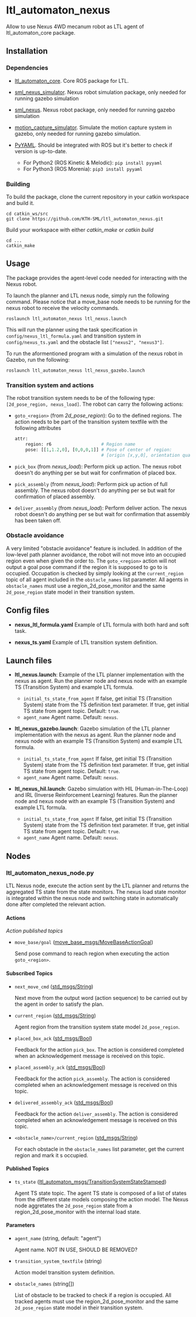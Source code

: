 # ltl_automaton_nexus
Allow to use Nexus 4WD mecanum robot as LTL agent of ltl_automaton_core package.

## Installation

### Dependencies
- [ltl_automaton_core](https://github.com/KTH-SML/ltl_automaton_core). Core ROS package for LTL.

- [sml_nexus_simulator](https://github.com/KTH-SML/sml_nexus_simulator). Nexus robot simulation package, only needed for running gazebo simulation

- [sml_nexus](https://github.com/KTH-SML/sml_nexus). Nexus robot package, only needed for running gazebo simulation

- [motion_capture_simulator](https://github.com/KTH-SML/motion_capture_simulator.git). Simulate the motion capture system in gazebo, only needed for running gazebo simulation.

- [PyYAML](https://pyyaml.org/). Should be integrated with ROS but it's better to check if version is up-to-date.
	- For Python2 (ROS Kinetic & Melodic):
	`pip install pyyaml`
	- For Python3 (ROS Morenia):
	`pip3 install pyyaml`
  
### Building
To build the package, clone the current repository in your catkin workspace and build it.
```
cd catkin_ws/src
git clone https://github.com/KTH-SML/ltl_automaton_nexus.git
```
Build your workspace with either *catkin_make* or *catkin build*
```
cd ...
catkin_make
```

## Usage
The package provides the agent-level code needed for interacting with the Nexus robot.

To launch the planner and LTL nexus node, simply run the following command. Please notice that a move_base node needs to be running for the nexus robot to receive the velocity commands.

```
roslaunch ltl_automaton_nexus ltl_nexus.launch
```
This will run the planner using the task specification in `config/nexus_ltl_formula.yaml` and transition system in `config/nexus_ts.yaml` and the obstacle list `["nexus2", "nexus3"]`.

To run the aformentioned program with a simulation of the nexus robot in Gazebo, run the following:
```
roslaunch ltl_automaton_nexus ltl_nexus_gazebo.launch
```

### Transition system and actions
The robot transition system needs to be of the following type: `[2d_pose_region, nexus_load]`. The robot can carry the following actions:
- `goto_<region>` (from *2d_pose_region*): Go to the defined regions. The action needs to be part of the transition system textfile with the following attributes
  
  ```Python
  attr:
      region: r6                   # Region name
      pose: [[1,1.2,0], [0,0,0,1]] # Pose of center of region:
                                   # [origin [x,y,0], orientation quaternion [x,y,z,w]]
  ```
  
- `pick_box`  (from *nexus_load*): Perform pick up action. The nexus robot doesn't do anything per se but wait for confirmation of placed box.

- `pick_assembly`  (from *nexus_load*): Perform pick up action of full assembly. The nexus robot doesn't do anything per se but wait for confirmation of placed assembly.

- `deliver_assembly`  (from *nexus_load*): Perform deliver action. The nexus robot doesn't do anything per se but wait for confirmation that assembly has been taken off.

### Obstacle avoidance
A very limited "obstacle avoidance" feature is included. In addition of the low-level path planner avoidance, the robot will not move into an occupied region even when given the order to. The `goto_<region>` action will not output a goal pose command if the region it is supposed to go to is occupied. Occupation is checked by simply looking at the `current_region` topic of all agent included in the `obstacle_names` list parameter. All agents in `obstacle_names` must use a region_2d_pose_monitor and the same `2d_pose_region` state model in their transition system.

## Config files
- **nexus_ltl_formula.yaml** Example of LTL formula with both hard and soft task.

- **nexus_ts.yaml** Example of LTL transition system definition.

## Launch files

- **ltl_nexus.launch**: Example of the LTL planner implementation with the nexus as agent. Run the planner node and nexus node with an example TS (Transition System) and example LTL formula.
    - `initial_ts_state_from_agent` If false, get initial TS (Transition System) state from the TS definition text parameter. If true, get initial TS state from agent topic. Default: `true`.
    - `agent_name` Agent name. Default: `nexus`.

-  **ltl_nexus_gazebo.launch**: Gazebo simulation of the LTL planner implementation with the nexus as agent. Run the planner node and nexus node with an example TS (Transition System) and example LTL formula.
    - `initial_ts_state_from_agent` If false, get initial TS (Transition System) state from the TS definition text parameter. If true, get initial TS state from agent topic. Default: `true`.
    - `agent_name` Agent name. Default: `nexus`.

-  **ltl_nexus_hil.launch**: Gazebo simulation with HIL (Human-in-The-Loop) and IRL (Inverse Reinforcement Learning) features. Run the planner node and nexus node with an example TS (Transition System) and example LTL formula.
    - `initial_ts_state_from_agent` If false, get initial TS (Transition System) state from the TS definition text parameter. If true, get initial TS state from agent topic. Default: `true`.
    - `agent_name` Agent name. Default: `nexus`.
    
## Nodes
### ltl_automaton_nexus_node.py
LTL Nexus node, execute the action sent by the LTL planner and returns the aggregated TS state from the state monitors. The nexus load state monitor is integrated within the nexus node and switching state in automatically done after completed the relevant action.

#### Actions
*Action published topics*
- `move_base/goal` ([move_base_msgs/MoveBaseActionGoal](http://docs.ros.org/en/api/move_base_msgs/html/msg/MoveBaseActionGoal.html))
    
    Send pose command to reach region when executing the action `goto_<region>`.

#### Subscribed Topics
- `next_move_cmd` ([std_msgs/String](http://docs.ros.org/en/noetic/api/std_msgs/html/msg/String.html))

    Next move from the output word (action sequence) to be carried out by the agent in order to satisfy the plan.
    
- `current_region` ([std_msgs/String](http://docs.ros.org/en/noetic/api/std_msgs/html/msg/String.html))

    Agent region from the transition system state model `2d_pose_region`.
  
- `placed_box_ack` ([std_msgs/Bool](http://docs.ros.org/en/noetic/api/std_msgs/html/msg/Bool.html))

    Feedback for the action `pick_box`. The action is considered completed when an acknowledgement message is received on this topic.

- `placed_assembly_ack` ([std_msgs/Bool](http://docs.ros.org/en/noetic/api/std_msgs/html/msg/Bool.html))

    Feedback for the action `pick_assembly`. The action is considered completed when an acknowledgement message is received on this topic.
  
- `delivered_assembly_ack` ([std_msgs/Bool](http://docs.ros.org/en/noetic/api/std_msgs/html/msg/Bool.html))

    Feedback for the action `deliver_assembly`. The action is considered completed when an acknowledgement message is received on this topic.

- `<obstacle_name>/current_region` ([std_msgs/String](http://docs.ros.org/en/noetic/api/std_msgs/html/msg/String.html))
    
    For each obstacle in the `obstacle_names` list parameter, get the current region and mark it s occupied.
    
#### Published Topics
- `ts_state` ([ltl_automaton_msgs/TransitionSystemStateStamped](/ltl_automaton_msgs/msg/TransitionSystemStateStamped.msg))

    Agent TS state topic. The agent TS state is composed of a list of states from the different state models composing the action model. The Nexus node aggretates the `2d_pose_region` state from a region_2d_pose_monitor with the internal load state.
    
#### Parameters
- `agent_name` (string, default: "agent")

    Agent name. NOT IN USE, SHOULD BE REMOVED?
    
- `transition_system_textfile` (string)

    Action model transition system definition.
    
- `obstacle_names` (string[])

    List of obstacle to be tracked to check if a region is occupied. All tracked agents must use the region_2d_pose_monitor and the same `2d_pose_region` state model in their transition system.

